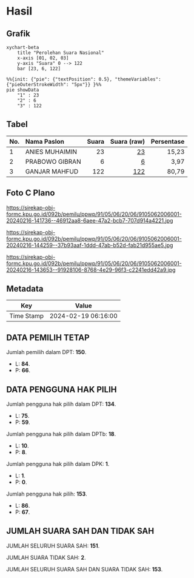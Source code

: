 # Hasil

## Grafik

```mermaid
xychart-beta
    title "Perolehan Suara Nasional"
    x-axis [01, 02, 03]
    y-axis "Suara" 0 --> 122
    bar [23, 6, 122]
```

```mermaid
%%{init: {"pie": {"textPosition": 0.5}, "themeVariables": {"pieOuterStrokeWidth": "5px"}} }%%
pie showData
    "1" : 23
    "2" : 6
    "3" : 122
```

## Tabel

| No. | Nama Paslon    | Suara | Suara (raw) | Persentase |
|:--- |:-------------- | -----:| -----------:| ----------:|
| 1   | ANIES MUHAIMIN | 23    | [23][p-1]   | 15,23      |
| 2   | PRABOWO GIBRAN | 6     | [6][p-2]    | 3,97       |
| 3   | GANJAR MAHFUD  | 122   | [122][p-3]  | 80,79      |


[p-1]: https://github.com/gigit-pemilu/pemilu-2024/blob/main/pilpres/hitung-suara/sub/91-papua/sub/05-kepulauan-yapen/sub/06-kosiwo/sub/2006-ariepi/sub/001-tps/sub/paslon-1.txt
[p-2]: https://github.com/gigit-pemilu/pemilu-2024/blob/main/pilpres/hitung-suara/sub/91-papua/sub/05-kepulauan-yapen/sub/06-kosiwo/sub/2006-ariepi/sub/001-tps/sub/paslon-2.txt
[p-3]: https://github.com/gigit-pemilu/pemilu-2024/blob/main/pilpres/hitung-suara/sub/91-papua/sub/05-kepulauan-yapen/sub/06-kosiwo/sub/2006-ariepi/sub/001-tps/sub/paslon-3.txt

## Foto C Plano

https://sirekap-obj-formc.kpu.go.id/092b/pemilu/ppwp/91/05/06/20/06/9105062006001-20240216-141736--46912aa8-6aee-47a2-bcb7-707d914a4221.jpg

https://sirekap-obj-formc.kpu.go.id/092b/pemilu/ppwp/91/05/06/20/06/9105062006001-20240216-144259--37b93aaf-1ddd-47ab-b52d-fab21d955ae5.jpg

https://sirekap-obj-formc.kpu.go.id/092b/pemilu/ppwp/91/05/06/20/06/9105062006001-20240216-143653--91928106-8768-4e29-96f3-c2241edd42a9.jpg


## Metadata

| Key        | Value               |
| ---------- | ------------------- |
| Time Stamp | 2024-02-19 06:16:00 |


## DATA PEMILIH TETAP

Jumlah pemilih dalam DPT: **150**.
 * L: **84**.
 * P: **66**.

## DATA PENGGUNA HAK PILIH

Jumlah pengguna hak pilih dalam DPT: **134**.
 * L: **75**.
 * P: **59**.

Jumlah pengguna hak pilih dalam DPTb: **18**.
 * L: **10**.
 * P: **8**.

Jumlah pengguna hak pilih dalam DPK: **1**.
 * L: **1**.
 * P: **0**.

Jumlah pengguna hak pilih: **153**.
 * L: **86**.
 * P: **67**.

## JUMLAH SUARA SAH DAN TIDAK SAH

JUMLAH SELURUH SUARA SAH: **151**.

JUMLAH SUARA TIDAK SAH: **2**.

JUMLAH SELURUH SUARA SAH DAN SUARA TIDAK SAH: **153**.


